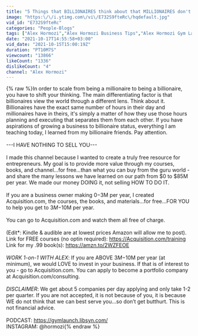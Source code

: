 ```yaml
---
title: "5 Things that BILLIONAIRES think about that MILLIONAIRES don't..."
image: "https:\/\/i.ytimg.com\/vi\/E732S9fteRc\/hqdefault.jpg"
vid_id: "E732S9fteRc"
categories: "People-Blogs"
tags: ["Alex Hormozi","Alex Hormozi Business Tips","Alex Hormozi Gym Launch Secrets"]
date: "2021-10-17T14:55:58+03:00"
vid_date: "2021-10-15T15:00:19Z"
duration: "PT10M7S"
viewcount: "13866"
likeCount: "1336"
dislikeCount: "4"
channel: "Alex Hormozi"
---
```

{% raw %}In order to scale from being a millionaire to being a billionaire, you have to shift your thinking. The main differentiating factor is that billionaires view the world through a different lens. Think about it. Billionaires have the exact same number of hours in their day and millionaires have in theirs, it's simply a matter of how they use those hours planning and executing that separates them from each other. If you have aspirations of growing a business to billionaire status, everything I am teaching today, I learned from my billionaire friends. Pay attention. <br /><br />---I HAVE NOTHING TO SELL YOU---<br /><br />I made this channel because I wanted to create a truly free resource for entrepreneurs. My goal is to provide more value through my courses, books, and channel...for free...than what you can buy from the guru world - and share the many lessons we have learned on our path from $0 to $85M per year. We made our money DOING it, not selling HOW TO DO IT. <br /><br />If you are a business owner making $0-$3M per year, I created Acquisition.com, the courses, the books, and materials...for free...FOR YOU to help you get to $3M-$10M per year. <br /><br />You can go to Acquisition.com and watch them all free of charge. <br /><br />(Edit*: Kindle &amp; audible are at lowest prices Amazon will allow me to post).<br />Link for FREE courses (no optin required): <a rel="nofollow" target="blank" href="https://Acquisition.com/training">https://Acquisition.com/training</a>   <br />Link for my .99 book(s): <a rel="nofollow" target="blank" href="https://amzn.to/2WZFEOE">https://amzn.to/2WZFEOE</a> <br /><br />*WORK 1-on-1 WITH ALEX*: If you are ABOVE $3M-$10M per year (at minimum), we would LOVE to invest in your business. If that is of interest to you - go to Acquisition.com. You can apply to become a portfolio company at Acquisition.com/consulting. <br /><br />*DISCLAIMER*: We get about 5 companies per day applying and only take 1-2 per quarter. If you are not accepted, it is not because of you, it is because WE do not think that we can best serve you...so don’t get butthurt. This is not financial advice. <br /><br />PODCAST: <a rel="nofollow" target="blank" href="https://gymlaunch.libsyn.com/">https://gymlaunch.libsyn.com/</a><br />INSTAGRAM: @hormozi{% endraw %}
